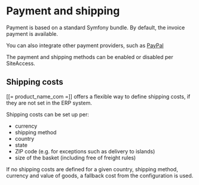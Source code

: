 # Payment and shipping

Payment is based on a standard Symfony bundle. 
By default, the invoice payment is available.

You can also integrate other payment providers, such as [PayPal](../payment/paypal.md)

The payment and shipping methods can be enabled or disabled per SiteAccess.

## Shipping costs

[[= product_name_com =]] offers a flexible way to define shipping costs, if they are not set in the ERP system.

Shipping costs can be set up per:

- currency
- shipping method
- country
- state
- ZIP code (e.g. for exceptions such as delivery to islands)
- size of the basket (including free of freight rules)

If no shipping costs are defined for a given country, shipping method, currency and value of goods, a fallback cost from the configuration is used.

